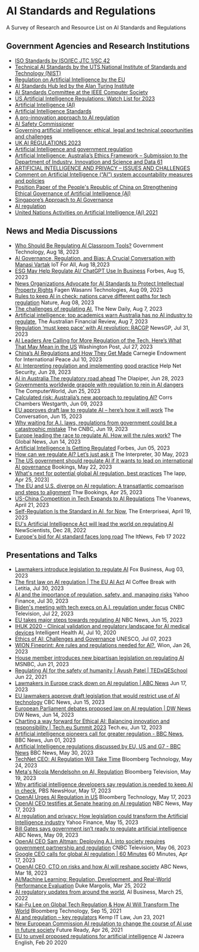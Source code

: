 # AI Standards and Regulations 
A Survey of Research and Resource List on AI Standards and Regulations

## Government Agencies and Research Institutions
- [ISO Standards by ISO/IEC JTC 1/SC 42](https://www.iso.org/committee/6794475/x/catalogue/p/0/u/1/w/0/d/0)
- [Technical AI Standards by the UTS National Institute of Standards and Technology (NIST)](https://www.nist.gov/artificial-intelligence/technical-ai-standards)
- [Regulation on Artificial Intelligence by the EU](https://digital-strategy.ec.europa.eu/en/library/proposal-regulation-laying-down-harmonised-rules-artificial-intelligence)
- [AI Standards Hub led by the Alan Turing Institute](https://aistandardshub.org/the-ai-standards-hub/)
- [AI Standards Committee at the IEEE Computer Society](https://sagroups.ieee.org/ai-sc/)
- [US Artificial Intelligence Regulations: Watch List for 2023](https://www.goodwinlaw.com/en/insights/publications/2023/04/04_12-us-artificial-intelligence-regulations)
- [Artificial Intelligence (AI)](https://www.state.gov/artificial-intelligence/)
- [Artificial Intelligence Standards](https://www.federalregister.gov/documents/2019/05/01/2019-08818/artificial-intelligence-standards)
- [A pro-innovation approach to AI regulation](https://www.gov.uk/government/publications/ai-regulation-a-pro-innovation-approach/white-paper)
- [AI Safety Commissioner](https://tech.humanrights.gov.au/artificial-intelligence/ai-safety-commissioner)
- [Governing artificial intelligence: ethical, legal and technical opportunities and challenges](https://www.ncbi.nlm.nih.gov/pmc/articles/PMC6191666/)
- [UK AI REGULATIONS 2023](https://www.trade.gov/market-intelligence/uk-ai-regulations-2023)
- [Artificial Intelligence and government regulation](https://www.governmentnews.com.au/artificial-intelligence-government-regulation/)
- [Artificial Intelligence: Australia’s Ethics Framework – Submission to the Department of Industry, Innovation and Science and Data 61](https://www.oaic.gov.au/engage-with-us/submissions/artificial-intelligence-australias-ethics-framework-submission-to-the-department-of-industry,-innovation-and-science-and-data-61)
- [ARTIFICIAL INTELLIGENCE AND PRIVACY – ISSUES AND CHALLENGES](https://ovic.vic.gov.au/privacy/resources-for-organisations/artificial-intelligence-and-privacy-issues-and-challenges/)
- [Comment on Artificial Intelligence (“AI”) system accountability measures and policies](https://www.tn.gov/content/dam/tn/attorneygeneral/documents/pr/2023/ma23-34-comment.pdf)
- [Position Paper of the People's Republic of China on Strengthening Ethical Governance of Artificial Intelligence (AI)](https://www.fmprc.gov.cn/eng/wjdt_665385/wjzcs/202211/t20221117_10976730.html)
- [Singapore’s Approach to AI Governance](https://www.pdpc.gov.sg/help-and-resources/2020/01/model-ai-governance-framework)
- [AI regulation](https://www.mrs.org.uk/standards/ai-regulation)
- [United Nations Activities on Artificial Intelligence (AI) 2021](https://www.itu.int/dms_pub/itu-s/opb/gen/S-GEN-UNACT-2021-PDF-E.pdf) 








## News and Media Discussions
- [Who Should Be Regulating AI Classroom Tools?](https://www.govtech.com/education/higher-ed/who-should-be-regulating-ai-classroom-tools) Government Technology, Aug 18, 2023
- [AI Governance, Regulation, and Bias: A Crucial Conversation with Manasi Vartak](https://www.iotforall.com/ai-governance-regulation-and-bias-a-crucial-conversation-with-manasi-vartak) IoT For All, Aug 18,2023
- [ESG May Help Regulate AI/ ChatGPT Use In Business](https://www.forbes.com/sites/jonmcgowan/2023/08/15/esg-may-help-regulate-ai-chatgpt-use-in-business/?sh=379d8d7a77e0) Forbes, Aug 15, 2023
- [News Organizations Advocate for AI Standards to Protect Intellectual Property Rights](https://fagenwasanni.com/news/news-organizations-advocate-for-ai-standards-to-protect-intellectual-property-rights/173892/) Fagen Wasanni Technologies, Aug 09, 2023
- [Rules to keep AI in check: nations carve different paths for tech regulation](https://www.nature.com/articles/d41586-023-02491-y) Nature, Aug 08, 2023
- [The challenges of regulating AI](https://thenewdaily.com.au/life/tech/2023/08/07/ai-regulation-australia-challenges/), The New Daily, Aug 7, 2023
- [Artificial intelligence: top academics warn Australia has no AI industry to regulate](https://www.afr.com/technology/labor-ignoring-the-elephant-in-the-room-on-ai-experts-20230804-p5du1p), The Australian Financial Review, Aug 7, 2023
- [Regulation ‘must keep pace’ with AI revolution: RACGP](https://www1.racgp.org.au/newsgp/clinical/regulation-must-keep-pace-with-ai-revolution-racgp) NewsGP, Jul 31, 2023
- [AI Leaders Are Calling for More Regulation of the Tech. Here’s What That May Mean in the US](https://www.washingtonpost.com/business/2023/07/27/regulate-ai-here-s-what-that-might-mean-in-the-us/f91462c8-2caa-11ee-a948-a5b8a9b62d84_story.html) Washington Post, Jul 27, 2023
- [China’s AI Regulations and How They Get Made](https://carnegieendowment.org/2023/07/10/china-s-ai-regulations-and-how-they-get-made-pub-90117) Carnegie Endowment for International Peace Jul 10, 2023
- [AI: Interpreting regulation and implementing good practice](https://www.helpnetsecurity.com/2023/06/08/ai-regulation/) Help Net Security, Jun 28, 2023
- [AI in Australia The regulatory road ahead](https://www.dlapiper.com/en-GB/insights/publications/2023/06/ai-in-australia-the-regulatory-road-ahead) The Dlapiper, Jun 28, 2023
- [Governments worldwide grapple with regulation to rein in AI dangers](https://www.computerworld.com/article/3698191/governments-worldwide-grapple-with-regulation-to-rein-in-ai-dangers.html) The ComputerWorld, Jun 25, 2023
- [Calculated risk: Australia’s new approach to regulating AI?](https://www.corrs.com.au/insights/calculated-risk-australias-new-approach-to-regulating-ai) Corrs Chambers Westgarth, Jun 09, 2023
- [EU approves draft law to regulate AI – here’s how it will work](https://theconversation.com/eu-approves-draft-law-to-regulate-ai-heres-how-it-will-work-205672) The Conversation, Jun 15, 2023
- [Why waiting for A.I. laws, regulations from government could be a catastrophic mistake](https://www.cnbc.com/2023/07/19/waiting-on-ai-regulations-from-government-may-be-catastrophic-mistake.html) The CNBC, Jun 19, 2023
- [Europe leading the race to regulate AI. How will the rules work?](https://globalnews.ca/news/9767365/europe-ai-rules-explainer/) The Global News, Jun 14, 2023
- [Artificial Intelligence Is Getting Regulated](https://www.forbes.com/sites/jackkelly/2023/06/05/artificial-intelligence-is-getting-regulated/?sh=4eb391e27a09) Forbes, Jun 05, 2023
- [How can we regulate AI? Let’s just ask it](https://www.lowyinstitute.org/the-interpreter/how-can-we-regulate-ai-let-s-just-ask-it) The Interpreter, 30 May, 2023
- [The US government should regulate AI if it wants to lead on international AI governance](https://www.brookings.edu/articles/the-us-government-should-regulate-ai/) Bookings, May 22, 2023
- [What's next for potential global AI regulation, best practices](https://iapp.org/news/a/iapp-gps-2023-whats-next-for-potential-global-ai-regulations-best-practices-for-governing-automated-systems/) The Iapp, Apr 25, 2023]
- [The EU and U.S. diverge on AI regulation: A transatlantic comparison and steps to alignment](https://www.brookings.edu/articles/the-eu-and-us-diverge-on-ai-regulation-a-transatlantic-comparison-and-steps-to-alignment/) Thw Bookings, Apr 25, 2023
- [US-China Competition in Tech Expands to AI Regulations](https://www.voanews.com/a/us-china-competition-in-tech-expands-to-ai-regulations/7061219.html) The Voanews, April 21, 2023
- [Self-Regulation Is the Standard in AI, for Now](https://www.enterpriseai.news/2023/04/19/self-regulation-is-the-standard-in-ai-for-now/), The Enterpriseai, April 19, 2023
- [EU's Artificial Intelligence Act will lead the world on regulating AI](https://www.newscientist.com/article/mg25634192-300-eus-artificial-intelligence-act-will-lead-the-world-on-regulating-ai/) NewScientists, Dec 28, 2022
- [Europe's bid for AI standard faces long road](https://www.itnews.com.au/news/europes-bid-for-ai-standard-faces-long-road-576161) The ItNews, Feb 17 2022





## Presentations and Talks
- [Lawmakers introduce legislation to regulate AI](https://www.youtube.com/watch?v=Lc_oevWJREI) Fox Business, Aug 03, 2023
- [The first law on AI regulation | The EU AI Act](https://www.youtube.com/watch?v=JOKXONV7LuA) AI Coffee Break with Letitia, Jul 30, 2023
- [AI and the importance of regulation, safety, and, managing risks](https://www.youtube.com/watch?v=uLvQ-v_Hgnk) Yahoo Finance, Jul 30, 2023
- [Biden's meeting with tech execs on A.I. regulation under focus](https://www.youtube.com/watch?v=Uq6LPEFcZcI) CNBC Television, Jul 22, 2023
- [EU takes major steps towards regulating AI](https://www.youtube.com/watch?v=LC6GJr24uww) NBC News, Jun 15, 2023
- [IHUK 2020 - Clinical validation and regulatory landscape for AI medical devices](https://www.youtube.com/watch?v=LOFXvRJmncY) Intelligent Health AI, Jul 10, 2020
- [Ethics of AI: Challenges and Governance](https://www.youtube.com/watch?v=VqFqWIqOB1g) UNESCO, Jul 07, 2023
- [WION Fineprint: Are rules and regulations needed for AI?](https://www.youtube.com/watch?v=JYvhqT_7kO0), Wion, Jan 26, 2023
- [House member introduces new bipartisan legislation on regulating AI](https://www.youtube.com/watch?v=Hr3Zex1ELkk) MSNBC, Jun 21, 2023
- [Regulating AI for the safety of humanity | Ayush Patel | TEDxQESchool](https://www.youtube.com/watch?v=1BopR9PPXsQ) Jun 22, 2021
- [Lawmakers in Europe crack down on AI regulation | ABC News](https://www.youtube.com/watch?v=bCq9Z4A8g7o) Jun 17, 2023
- [EU lawmakers approve draft legislation that would restrict use of AI technology](https://www.youtube.com/watch?v=PKiWYcIp4hI) CBC News, Jun 15, 2023
- [European Parliament debates proposed law on AI regulation | DW News](https://www.youtube.com/watch?v=kcOQYj9zcqw) DW News, Jun 14, 2023
- [Charting a way forward for Ethical AI: Balancing innovation and responsibility | Tech.eu Summit 2023](https://www.youtube.com/watch?v=5XKWZEQaE7Y) Tech.eu, Jun 12, 2023
- [Artificial intelligence pioneers call for greater regulation - BBC News](https://www.youtube.com/watch?v=XSF5TD0J0Qc), BBC News, Jun 01, 2023
- [Artificial Intelligence regulations discussed by EU, US and G7 - BBC News](https://www.youtube.com/watch?v=3gPv2Sw9V-I) BBC News, May 30, 2023
- [TechNet CEO: AI Regulation Will Take Time](https://www.youtube.com/watch?v=OOLURIBazcY) Bloomberg Technology, May 24, 2023
- [Meta's Nicola Mendelsohn on AI, Regulation](https://www.youtube.com/watch?v=glheCw0WtV8) Bloomberg Television, May 19, 2023
- [Why artificial intelligence developers say regulation is needed to keep AI in check](https://www.youtube.com/watch?v=ihhmg_w1o-U), PBS NewsHour, May 17, 2023
- [OpenAI Urges AI Regulation in US](https://www.youtube.com/watch?v=RkPpPSHQheU) Bloomberg Technology, May 17, 2023
- [OpenAI CEO testifies at Senate hearing on AI regulation](https://www.youtube.com/watch?v=PSuQ2s9VaOQ) NBC News, May 17, 2023
- [AI regulation and privacy: How legislation could transform the Artificial Intelligence industry](https://www.youtube.com/watch?v=NiPr-ZX-1_o) Yahoo Finance, May 15, 2023
- [Bill Gates says government isn’t ready to regulate artificial intelligence](https://www.youtube.com/watch?v=G3Ov4lXIJ1E) ABC News, May 09, 2023
- [OpenAI CEO Sam Altman: Deploying A.I. into society requires government partnership and regulation](https://www.youtube.com/watch?v=P_euKVv7gE8) CNBC Television, May 06, 2023
- [Google CEO calls for global AI regulation | 60 Minutes](https://www.youtube.com/watch?v=aNsmr-tvQhA) 60 Minutes, Apr 17, 2023
- [OpenAI CEO, CTO on risks and how AI will reshape society](https://www.youtube.com/watch?v=540vzMlf-54) ABC News, Mar 18, 2023
- [AI/Machine Learning: Regulation, Development, and Real-World Performance Evaluation](https://www.youtube.com/watch?v=WSL49jp9At4) Duke Margolis, Mar 25, 2022
- [AI regulatory updates from around the world](https://aibusiness.com/responsible-ai/ai-regulatory-updates-from-around-the-world), AI Business, March 25, 2022
- [Kai-Fu Lee on Global Tech Regulation & How AI Will Transform The World](https://www.youtube.com/watch?v=yw8fDBX0MTc) Bloomberg Technology, Sep 15, 2021
- [AI and regulation – key regulators](https://www.youtube.com/watch?v=xuBQNzN3E5k) Kemp IT Law, Jun 23, 2021
- [New European Commission AI regulation to change the course of AI use in future society](https://www.youtube.com/watch?v=FDLC3XVafFw) Future Ready, Apr 26, 2021
- [EU to unveil proposed regulations for artificial intelligence](https://www.youtube.com/watch?v=xBg6JthpeFg) Al Jazeera English, Feb 20 2020
































  










